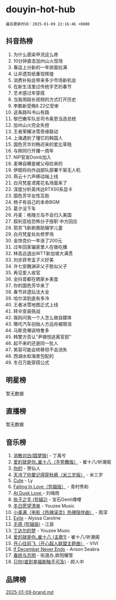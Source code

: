 # douyin-hot-hub

`最后更新时间：2025-01-09 22:16:46 +0800`

## 抖音热榜

1. 为什么感染甲流这么疼
1. 10分钟直击加州山火现场
1. 春运上分新的一年排面拉满
1. 让非遗剪纸重现辉煌
1. 消费补贴会带来多少市场新机会
1. 在新生活里过传统手艺的春节
1. 艺术感过年穿搭
1. 当我用超长视频的方式打开历史
1. 李鹏新受贿8.22亿受审
1. 这条路叫书山有路
1. 黎巴嫩军队总司令奥恩当选总统
1. 加州山火完全失控
1. 王者荣耀冰雪奇缘联动
1. 上海遇到了懂它的韩国人
1. 国色芳华刘畅迟来的爱比草贱
1. 与辉同行开播一周年
1. NIP官宣Doinb加入
1. 麦琳自曝是被父母捡来的
1. 伊朗将向作战部队部署千架无人机
1. 燕云十六声移动端上线
1. 白月梵星鸢尾花名场面来了
1. 深度分析英伟达RTX50系显卡
1. 国色芳华女性互助
1. 杨子有自己的本命BGM
1. 葛夕没下车
1. 丹麦：格陵兰岛不会归入美国
1. 叙利亚给恐怖分子授职 中方回应
1. 郭京飞新剧救助辍学儿童
1. 白月梵星处处修罗场
1. 金饰克价一年涨了200元
1. 过年回家骗家里人在做吃播
1. 林高远退出WTT新加坡大满贯
1. 刘亦菲夸孟子义好美
1. 许七安魏渊非父子胜似父子
1. 再见爱人收官
1. 全抖音都在晒家乡美食
1. 你的国色芳华来了
1. 春节非遗玩法大全
1. 哈尔滨到底有多冷
1. 王者冰雪地图正式上线
1. 转伞变装挑战
1. 我妈问我一个人怎么做自媒体
1. 哪吒汽车创始人方运舟被限消
1. 马斯克嘲讽特鲁多
1. 韩警方否认“尹锡悦逃离官邸”
1. 起不来的还是同一批人
1. 笑容可能会转移但不会消失
1. 西湖水和海景包配的
1. 冬日万能穿搭公式

## 明星榜

暂无数据

## 直播榜

暂无数据

## 音乐榜

1. [消散对白(圆梦版)](https://sf5-hl-cdn-tos.douyinstatic.com/obj/tos-cn-ve-2774/og4jB5I5IizzoZVAAAzWgBMAsMDWoArfwBOiFs) - 丁禹兮
1. [爱的就是你_崔十八（手势舞版）](https://sf5-hl-cdn-tos.douyinstatic.com/obj/tos-cn-ve-2774/oApB2AigNyB4sTw7JhBOikMAf0oDJzMWBuIrgm) - 崔十八/听潮阁
1. [你的](https://sf5-hl-cdn-tos.douyinstatic.com/obj/tos-cn-ve-2774/oYuIeKf42jB7sEV6B2upMdpYAgfrQWj0FeRegh) - 贺仙人
1. [天冷了你要记得穿秋裤（米三岁版）](https://sf5-hl-cdn-tos.douyinstatic.com/obj/tos-cn-ve-2774/oQlIwVIDWiZ6BQilAorS7MA0AgCkQDvcZAdm1) - 米三岁
1. [Cute](https://sf3-cdn-tos.douyinstatic.com/obj/tos-cn-ve-2774/o4IbIzHWKAAB4wsS5qMBRiiAlEBGTpQRNfFvuo) - Ly
1. [Falling In Love（剪辑版）](https://sf5-hl-cdn-tos.douyinstatic.com/obj/tos-cn-ve-2774/o8ajpA8zzgBPahbBIO8AcKGBLJezFCRd1wfP9f) - 青村秀和
1. [ At Dusk  Love ](https://sf5-hl-cdn-tos.douyinstatic.com/obj/tos-cn-ve-2774/o8CrpCf5CaYgI4ZrtQgMQAFEfuGqNnRSDQAPBc) - 刘嗨雨
1. [执子之手 (剪辑2)](https://sf5-hl-cdn-tos.douyinstatic.com/obj/tos-cn-ve-2774/oUoZLQjCc31XzqsBnBQUNgeKtYPBcgbFDwtfcu) - 宝石Gem\哩哩
1. [冬日愿望清单](https://sf5-hl-cdn-tos.douyinstatic.com/obj/tos-cn-ve-2774/oIIgUOeamCFCVAzxN6MFRLIBlLGpUqQxeeHrLE) - Youzee Music
1. [小美满（电影《热辣滚烫》热辣陪伴曲）](https://sf5-hl-cdn-tos.douyinstatic.com/obj/tos-cn-ve-2774/o0GAn2lSgfZIDUgtevCGDQYnFg4CwnrBaxbTZL) - 周深
1. [Exile](https://sf3-cdn-tos.douyinstatic.com/obj/tos-cn-ve-2774/oYj4gAQTknKE3WW0Je8KGmQ7z1cA4FefwtbufD) - Alyssa Caroline
1. [无感 (剪辑版)](https://sf5-hl-cdn-tos.douyinstatic.com/obj/tos-cn-ve-2774/o0eIsUzJBDlQaQFC5OFlgbMEZC1TFYBftOBn6p) - 江辰
1. [丁达尔的梦](https://sf6-cdn-tos.douyinstatic.com/obj/tos-cn-ve-2774/oMU3WirUZBVQkAC9ccG5P2IQirziZM2RTInUY) - Youzee Music
1. [爱的就是你_崔十八 (主歌1)](https://sf5-hl-cdn-tos.douyinstatic.com/obj/tos-cn-ve-2774/oI5BO5DhFZ6UTcNCnZaOCBLtZ7WIMQGfgnXf5E) - 崔十八/听潮阁
1. [开心往前飞（开心超人联盟主题曲）](https://sf5-hl-cdn-tos.douyinstatic.com/obj/tos-cn-ve-2774/9d8fb7c82cf1421fb93a9fe925275e0a) - VIVI
1. [If December Never Ends](https://sf5-hl-cdn-tos.douyinstatic.com/obj/tos-cn-ve-2774/oY1IQMoTgCFIBg8RZifyqlBBt1UFgitTYmxeOS) - Anson Seabra
1. [春娇与志明](https://sf5-hl-cdn-tos.douyinstatic.com/obj/tos-cn-ve-2774/e530d8fceb7044b39707d7f9ff54add1) - 街道办,欧阳耀莹
1. [只你(直到幸福能触手可及)](https://sf5-hl-cdn-tos.douyinstatic.com/obj/tos-cn-ve-2774/o0lBkRDzFTeaVSUz3ZZSCBVtZ5DIMQGfgmEAuE) - 颜人中

## 品牌榜

[2025-01-09-brand.md](2025-01-09-brand.md)

